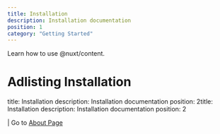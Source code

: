 ```yaml
---
title: Installation
description: Installation documentation
position: 1
category: "Getting Started"
---
```


Learn how to use @nuxt/content.

<!--more-->

# Adlisting Installation

title: Installation
description: Installation documentation
position: 2title: Installation
description: Installation documentation
position: 2

| Go to [ About Page](/docs/adlisting/about)
